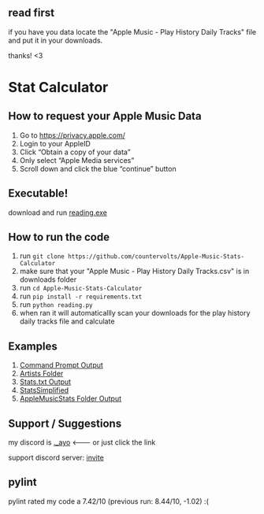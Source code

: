 ## read first
if you have you data locate the "Apple Music - Play History Daily Tracks" file and put it in your downloads. 

thanks! <3

# Stat Calculator
## How to request your Apple Music Data
1. Go to https://privacy.apple.com/
2. Login to your AppleID
3. Click “Obtain a copy of your data”
4. Only select “Apple Media services”
5. Scroll down and click the blue “continue” button

## Executable!
download and run [reading.exe](https://github.com/countervolts/Apple-Music-Stats-Calculator/releases/tag/executable) 

## How to run the code
1. run ```git clone https://github.com/countervolts/Apple-Music-Stats-Calculator```
2. make sure that your "Apple Music - Play History Daily Tracks.csv" is in downloads folder
3. run ```cd Apple-Music-Stats-Calculator```
4. run ```pip install -r requirements.txt```
5. run ```python reading.py```
6. when ran it will automaticallly scan your downloads for the play history daily tracks file and calculate

## Examples
1. [Command Prompt Output](https://github.com/countervolts/Apple-Music-Stats-Calculator/blob/main/examples/CommandPromptOutput.txt)
2. [Artists Folder](https://github.com/countervolts/Apple-Music-Stats-Calculator/tree/main/examples/AppleMusicStats/Artists)
3. [Stats.txt Output](https://github.com/countervolts/Apple-Music-Stats-Calculator/blob/main/examples/AppleMusicStats/Stats.txt)  
4. [StatsSimplified](https://github.com/countervolts/Apple-Music-Stats-Calculator/tree/main/examples/AppleMusicStats/StatsSimplified)
5. [AppleMusicStats Folder Output](https://github.com/countervolts/Apple-Music-Stats-Calculator/tree/main/examples/AppleMusicStats)

## Support / Suggestions
my discord is [._ayo](https://discord.com/users/488368000055902228) <--- or just click the link

support discord server: [invite](https://discord.gg/rP63gxfKQJ)

## pylint
pylint rated my code a 7.42/10 (previous run: 8.44/10, -1.02) :(
